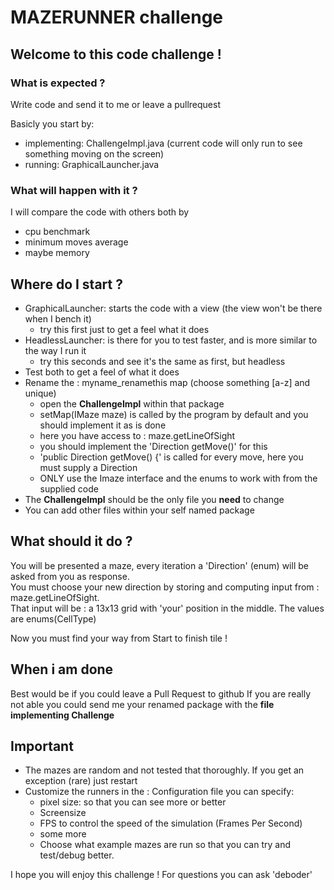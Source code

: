 # MAZERUNNER challenge
## Welcome to this code challenge !

### What is expected ?
Write code and send it to me or leave a pullrequest

Basicly you start by:
- implementing: ChallengeImpl.java (current code will only run to see something moving on the screen)
- running: GraphicalLauncher.java

### What will happen with it ?
I will compare the code with others both by
- cpu benchmark
- minimum moves average
- maybe memory

## Where do I start ?
- GraphicalLauncher: starts the code with a view (the view won't be there when I bench it)
  - try this first just to get a feel what it does
- HeadlessLauncher: is there for you to test faster, and is more similar to the way I run it
  - try this seconds and see it's the same as first, but headless
- Test both to get a feel of what it does
- Rename the : myname_renamethis map (choose something [a-z] and unique)
  - open the **ChallengeImpl** within that package
  - setMap(IMaze maze) is called by the program by default and you should implement it as is done
  - here you have access to : maze.getLineOfSight
  - you should implement the 'Direction getMove()' for this
  - 'public Direction getMove() {' is called for every move, here you must supply a Direction
  - ONLY use the Imaze interface and the enums to work with from the supplied code
- The **ChallengeImpl** should be the only file you **need** to change
- You can add other files within your self named package


## What should it do ?
You will be presented a maze, every iteration a 'Direction' (enum) will be asked from you as response.  
You must choose your new direction by storing and computing input from : maze.getLineOfSight.  
That input will be : a 13x13 grid with 'your' position in the middle. The values are enums(CellType)

Now you must find your way from Start to finish tile !

## When i am done
Best would be if you could leave a Pull Request to github
If you are really not able you could send me your renamed package with the **file implementing Challenge**

## Important 
- The mazes are random and not tested that thoroughly. If you get an exception (rare) just restart
- Customize the runners in the : Configuration file you can specify:
  - pixel size: so that you can see more or better
  - Screensize
  - FPS to control the speed of the simulation (Frames Per Second)
  - some more
  - Choose what example mazes are run so that you can try and test/debug better.


I hope you will enjoy this challenge ! 
For questions you can ask 'deboder'
